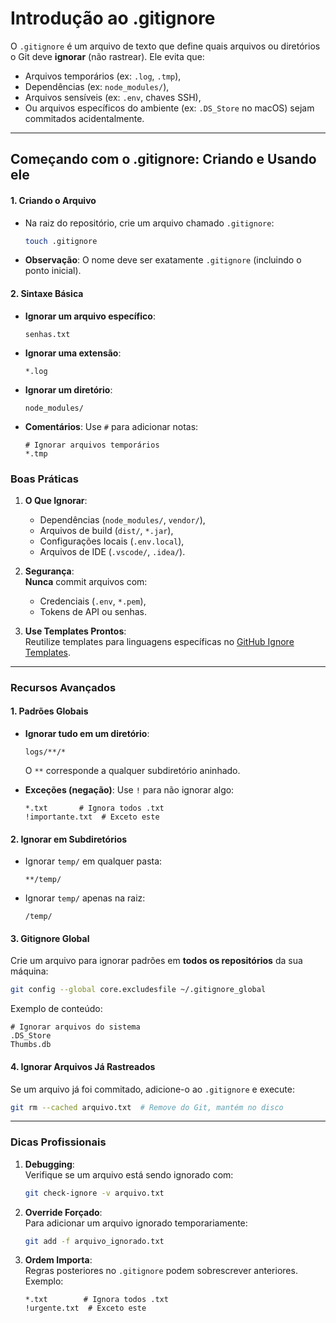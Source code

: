 # **Introdução ao .gitignore**

O `.gitignore` é um arquivo de texto que define quais arquivos ou diretórios o Git deve **ignorar** (não rastrear). Ele evita que:  
- Arquivos temporários (ex: `.log`, `.tmp`),  
- Dependências (ex: `node_modules/`),  
- Arquivos sensíveis (ex: `.env`, chaves SSH),  
- Ou arquivos específicos do ambiente (ex: `.DS_Store` no macOS) sejam commitados acidentalmente.  

---

## **Começando com o .gitignore: Criando e Usando ele**  
#### 1. **Criando o Arquivo**  
   - Na raiz do repositório, crie um arquivo chamado `.gitignore`:  
     ```bash  
     touch .gitignore  
     ```  
   - **Observação**: O nome deve ser exatamente `.gitignore` (incluindo o ponto inicial).  

#### 2. **Sintaxe Básica**  
   - **Ignorar um arquivo específico**:  
     ```  
     senhas.txt  
     ```  
   - **Ignorar uma extensão**:  
     ```  
     *.log  
     ```  
   - **Ignorar um diretório**:  
     ```  
     node_modules/  
     ```  
   - **Comentários**: Use `#` para adicionar notas:  
     ```  
     # Ignorar arquivos temporários  
     *.tmp  
     ```  

### **Boas Práticas**  
1. **O Que Ignorar**:  
   - Dependências (`node_modules/`, `vendor/`),  
   - Arquivos de build (`dist/`, `*.jar`),  
   - Configurações locais (`.env.local`),  
   - Arquivos de IDE (`.vscode/`, `.idea/`).  

2. **Segurança**:  
   **Nunca** commit arquivos com:  
   - Credenciais (`.env`, `*.pem`),  
   - Tokens de API ou senhas.  

3. **Use Templates Prontos**:  
   Reutilize templates para linguagens específicas no [GitHub Ignore Templates](https://github.com/github/gitignore).  

---

### **Recursos Avançados**  
#### 1. **Padrões Globais**  
   - **Ignorar tudo em um diretório**:  
     ```  
     logs/**/*  
     ```  
     O `**` corresponde a qualquer subdiretório aninhado.  

   - **Exceções (negação)**: Use `!` para não ignorar algo:  
     ```  
     *.txt       # Ignora todos .txt  
     !importante.txt  # Exceto este  
     ```  

#### 2. **Ignorar em Subdiretórios**  
   - Ignorar `temp/` em qualquer pasta:  
     ```  
     **/temp/  
     ```  
   - Ignorar `temp/` apenas na raiz:  
     ```  
     /temp/  
     ```  

#### 3. **Gitignore Global**  
   Crie um arquivo para ignorar padrões em **todos os repositórios** da sua máquina:  
   ```bash  
   git config --global core.excludesfile ~/.gitignore_global  
   ```  
   Exemplo de conteúdo:  
   ```  
   # Ignorar arquivos do sistema  
   .DS_Store  
   Thumbs.db  
   ```  

#### 4. **Ignorar Arquivos Já Rastreados**  
   Se um arquivo já foi commitado, adicione-o ao `.gitignore` e execute:  
   ```bash  
   git rm --cached arquivo.txt  # Remove do Git, mantém no disco  
   ```  

---

### **Dicas Profissionais** 

1. **Debugging**:  
   Verifique se um arquivo está sendo ignorado com:  
   ```bash  
   git check-ignore -v arquivo.txt  
   ```  

2. **Override Forçado**:  
   Para adicionar um arquivo ignorado temporariamente:  
   ```bash  
   git add -f arquivo_ignorado.txt  
   ```  

3. **Ordem Importa**:  
   Regras posteriores no `.gitignore` podem sobrescrever anteriores. Exemplo:  
   ```  
   *.txt        # Ignora todos .txt  
   !urgente.txt  # Exceto este  
   ```   